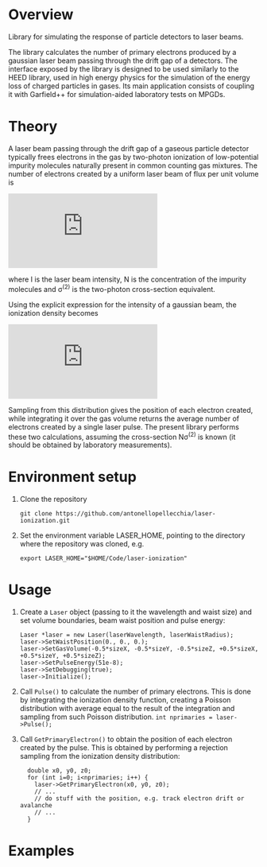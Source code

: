 # Overview

Library for simulating the response of particle detectors to laser beams.

The library calculates the number of primary electrons produced by a gaussian laser beam passing through the drift gap of a detectors. The interface exposed by the library is designed to be used similarly to the HEED library, used in high energy physics for the simulation of the energy loss of charged particles in gases. Its main application consists of coupling it with Garfield++ for simulation-aided laboratory tests on MPGDs.

# Theory

A laser beam passing through the drift gap of a gaseous particle detector typically frees electrons in the gas by two-photon ionization of low-potential impurity molecules naturally present in common counting gas mixtures. The number of electrons created by a uniform laser beam of flux per unit volume is

![](https://latex.codecogs.com/svg.latex?%5Cfrac%7BR%7D%7BV%7D%20%3D%20%5Cleft%28%5Cfrac%7B%5Clambda%7D%7Bhc%7D%5Cright%29%5E2%20I%5E2%20N%20%5Csigma%5E%7B%282%29%7D)

where I is the laser beam intensity, N is the concentration of the impurity molecules and &sigma;<sup>(2)</sup> is the two-photon cross-section equivalent.

Using the explicit expression for the intensity of a gaussian beam, the ionization density becomes

![](https://latex.codecogs.com/svg.latex?%5Cfrac%7BdR%7D%7Bdxdydz%7D%20%3D%20%5Cfrac%7BN%5Csigma%5E%7B%282%29%7D%7D%7B%28h%5Cnu%5E2%29%7D%20%5Cleft%5B%5Cfrac%7B2P%7D%7B%5Cpi%20w_0%5E2%7D%5Cleft%28%5Cfrac%7Bw_0%7D%7Bw%28z%29%5E2%7D%20%5Cright%29%5E2%20%5Ctext%7Be%7D%5E%7B-2%28x%5E2&plus;y%5E2%29/w%28z%29%5E2%7D%5Cright%5D%5E2)

Sampling from this distribution gives the position of each electron created, while integrating it over the gas volume returns the average number of electrons created by a single laser pulse. The present library performs these two calculations, assuming the cross-section N&sigma;<sup>(2)</sup> is known (it should be obtained by laboratory measurements).

# Environment setup

1. Clone the repository

    ``` git clone https://github.com/antonellopellecchia/laser-ionization.git ```

2. Set the environment variable LASER_HOME, pointing to the directory where the repository was cloned, e.g.

    ``` export LASER_HOME="$HOME/Code/laser-ionization" ```

# Usage

1. Create a `Laser` object (passing to it the wavelength and waist size) and set volume boundaries, beam waist position and pulse energy:

    ```
    Laser *laser = new Laser(laserWavelength, laserWaistRadius);
    laser->SetWaistPosition(0., 0., 0.);
    laser->SetGasVolume(-0.5*sizeX, -0.5*sizeY, -0.5*sizeZ, +0.5*sizeX, +0.5*sizeY, +0.5*sizeZ);
    laser->SetPulseEnergy(51e-8);
    laser->SetDebugging(true);
    laser->Initialize();
    ```
    
2. Call `Pulse()` to calculate the number of primary electrons. This is done by integrating the ionization density function, creating a Poisson distribution with average equal to the result of the integration and sampling from such Poisson distribution.
    ``` int nprimaries = laser->Pulse(); ```

3. Call `GetPrimaryElectron()` to obtain the position of each electron created by the pulse. This is obtained by performing a rejection sampling from the ionization density distribution:
    ```
      double x0, y0, z0;
      for (int i=0; i<nprimaries; i++) {
        laser->GetPrimaryElectron(x0, y0, z0);
        // ...
        // do stuff with the position, e.g. track electron drift or avalanche
        // ...
      }
    ```
    
# Examples
